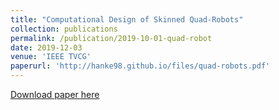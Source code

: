 ```yaml
---
title: "Computational Design of Skinned Quad-Robots"
collection: publications
permalink: /publication/2019-10-01-quad-robot
date: 2019-12-03
venue: 'IEEE TVCG'
paperurl: 'http://hanke98.github.io/files/quad-robots.pdf'
---
```

[Download paper here](http://academicpages.github.io/files/quad-robots.pdf)
